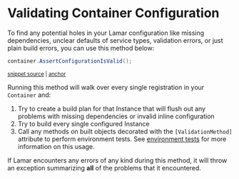 # Validating Container Configuration

To find any potential holes in your Lamar configuration like missing dependencies, unclear defaults of service types, validation errors, or just plain build errors, you can use this method below:

<!-- snippet: sample_container.AssertConfigurationIsValid -->
<a id='snippet-sample_container.assertconfigurationisvalid'></a>
```cs
container.AssertConfigurationIsValid();
```
<sup><a href='https://github.com/JasperFx/lamar/blob/master/src/StructureMap.Testing/Diagnostics/AssertConfigurationIsValid_Smoke_Tester.cs#L15-L17' title='Snippet source file'>snippet source</a> | <a href='#snippet-sample_container.assertconfigurationisvalid' title='Start of snippet'>anchor</a></sup>
<!-- endSnippet -->

Running this method will walk over every single registration in your `Container` and:

1. Try to create a build plan for that Instance that will flush out any problems with missing dependencies or invalid inline configuration
1. Try to build every single configured Instance
1. Call any methods on built objects decorated with the `[ValidationMethod]` attribute to perform environment tests. See [environment tests](/guide/ioc/diagnostics/environment-tests) for more information on this usage.

If Lamar encounters any errors of any kind during this method, it will throw an exception summarizing **all** of the problems that it encountered.
